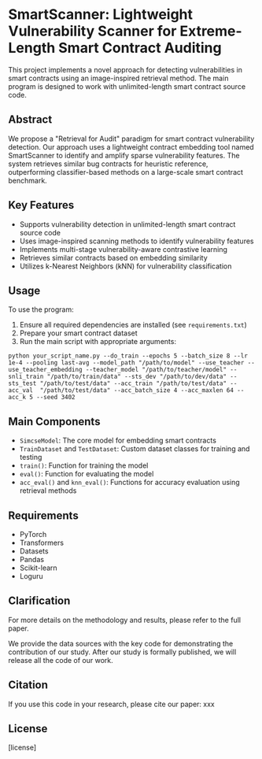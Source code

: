 # SmartScanner: Lightweight Vulnerability Scanner for Extreme-Length Smart Contract Auditing

This project implements a novel approach for detecting vulnerabilities in smart contracts using an image-inspired retrieval method. The main program is designed to work with unlimited-length smart contract source code.

## Abstract

We propose a "Retrieval for Audit" paradigm for smart contract vulnerability detection. Our approach uses a lightweight contract embedding tool named SmartScanner to identify and amplify sparse vulnerability features. The system retrieves similar bug contracts for heuristic reference, outperforming classifier-based methods on a large-scale smart contract benchmark.

## Key Features

- Supports vulnerability detection in unlimited-length smart contract source code
- Uses image-inspired scanning methods to identify vulnerability features
- Implements multi-stage vulnerability-aware contrastive learning
- Retrieves similar contracts based on embedding similarity
- Utilizes k-Nearest Neighbors (kNN) for vulnerability classification

## Usage

To use the program:

1. Ensure all required dependencies are installed (see `requirements.txt`)
2. Prepare your smart contract dataset
3. Run the main script with appropriate arguments:

```
python your_script_name.py --do_train --epochs 5 --batch_size 8 --lr 1e-4 --pooling last-avg --model_path "/path/to/model" --use_teacher --use_teacher_embedding --teacher_model "/path/to/teacher/model" --snli_train "/path/to/train/data" --sts_dev "/path/to/dev/data" --sts_test "/path/to/test/data" --acc_train "/path/to/test/data" --acc_val  "/path/to/test/data" --acc_batch_size 4 --acc_maxlen 64 --acc_k 5 --seed 3402
```

## Main Components

- `SimcseModel`: The core model for embedding smart contracts
- `TrainDataset` and `TestDataset`: Custom dataset classes for training and testing
- `train()`: Function for training the model
- `eval()`: Function for evaluating the model
- `acc_eval()` and `knn_eval()`: Functions for accuracy evaluation using retrieval methods

## Requirements

- PyTorch
- Transformers
- Datasets
- Pandas
- Scikit-learn
- Loguru




## Clarification

For more details on the methodology and results, please refer to the full paper.

We provide the data sources with the key code for demonstrating the contribution of our study. After our study is formally published, we will release all the code of our work.

## Citation

If you use this code in your research, please cite our paper:
xxx

## License

[license]
